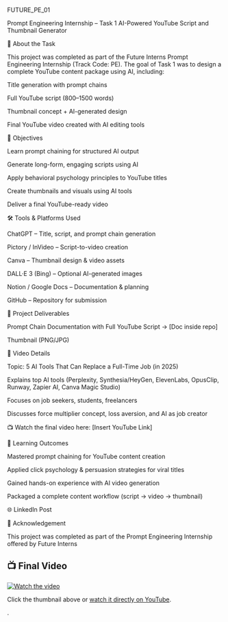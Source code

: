 FUTURE_PE_01

Prompt Engineering Internship – Task 1
AI-Powered YouTube Script and Thumbnail Generator

📌 About the Task

This project was completed as part of the Future Interns Prompt Engineering Internship (Track Code: PE).
The goal of Task 1 was to design a complete YouTube content package using AI, including:

Title generation with prompt chains

Full YouTube script (800–1500 words)

Thumbnail concept + AI-generated design

Final YouTube video created with AI editing tools

🎯 Objectives

Learn prompt chaining for structured AI output

Generate long-form, engaging scripts using AI

Apply behavioral psychology principles to YouTube titles

Create thumbnails and visuals using AI tools

Deliver a final YouTube-ready video

🛠️ Tools & Platforms Used

ChatGPT – Title, script, and prompt chain generation

Pictory / InVideo – Script-to-video creation

Canva – Thumbnail design & video assets

DALL·E 3 (Bing) – Optional AI-generated images

Notion / Google Docs – Documentation & planning

GitHub – Repository for submission

📂 Project Deliverables

Prompt Chain Documentation with Full YouTube Script  → [Doc inside repo]

Thumbnail (PNG/JPG) 


📝 Video Details

Topic: 5 AI Tools That Can Replace a Full-Time Job (in 2025)

Explains top AI tools (Perplexity, Synthesia/HeyGen, ElevenLabs, OpusClip, Runway, Zapier AI, Canva Magic Studio)

Focuses on job seekers, students, freelancers

Discusses force multiplier concept, loss aversion, and AI as job creator

📺 Watch the final video here: [Insert YouTube Link]

📖 Learning Outcomes

Mastered prompt chaining for YouTube content creation

Applied click psychology & persuasion strategies for viral titles

Gained hands-on experience with AI video generation

Packaged a complete content workflow (script → video → thumbnail)

🌐 LinkedIn Post



📩 Acknowledgement

This project was completed as part of the Prompt Engineering Internship offered by Future Interns


## 📺 Final Video

[![Watch the video](thumbnail.png)](https://youtu.be/KTpOoX4QcxQ)

Click the thumbnail above or [watch it directly on YouTube](https://youtu.be/KTpOoX4QcxQ).

.

